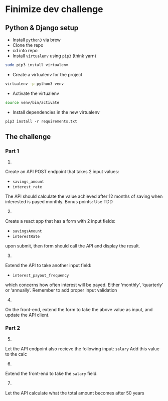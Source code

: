 # Finimize dev challenge

## Python & Django setup

* Install `python3` via brew
* Clone the repo
* cd into repo
* Install `virtualenv` using `pip3` (think yarn)

```sh
sudo pip3 install virtualenv
```

* Create a virtualenv for the project

```sh
virtualenv -p python3 venv
```

* Activate the virtualenv

```sh
source venv/bin/activate
```

* Install dependencies in the new virtualenv

```
pip3 install -r requirements.txt
```

## The challenge

### Part 1

1.
Create an API POST endpoint that takes 2 input values:

* `savings_amount`
* `interest_rate`

The API should calculate the value achieved after 12 months of saving when interested is payed monthly.
Bonus points: Use TDD

2.
Create a react app that has a form with 2 input fields:

* `savingsAmount`
* `interestRate`

upon submit, then form should call the API and display the result.

3.
Extend the API to take another input field:

* `interest_payout_frequency`

which concerns how often interest will be payed. Either ‘monthly', ‘quarterly' or ‘annually’. Remember to add proper input validation

4.
On the front-end, extend the form to take the above value as input, and update the API client.

### Part 2

5.
Let the API endpoint also recieve the following input:
`salary`
Add this value to the calc

6.
Extend the front-end to take the `salary` field.

7.
Let the API calculate what the total amount becomes after 50 years
